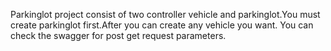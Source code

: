 Parkinglot project consist of two controller vehicle and parkinglot.You must create parkinglot first.After you can create any vehicle you want.
You can check the swagger for post get request parameters.
